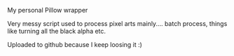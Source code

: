 My personal Pillow wrapper

Very messy script used to process pixel arts mainly.... batch process, things like turning all the black alpha etc.

Uploaded to github because I keep loosing it :)